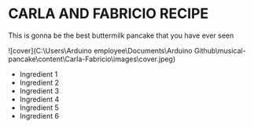 # CARLA AND FABRICIO RECIPE

This is gonna be the best buttermilk pancake that you have ever seen

![cover](C:\Users\Arduino employee\Documents\Arduino Github\musical-pancake\content\Carla-Fabricio\images\cover.jpeg)

* Ingredient 1
* Ingredient 2
* Ingredient 3
* Ingredient 4
* Ingredient 5
* Ingredient 6

